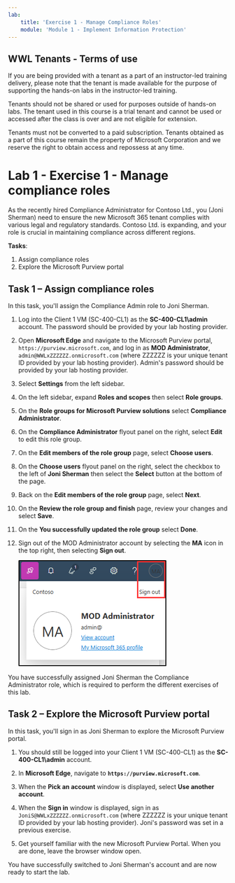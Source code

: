 ```yaml
---
lab:
    title: 'Exercise 1 - Manage Compliance Roles'
    module: 'Module 1 - Implement Information Protection'
---
```

## WWL Tenants - Terms of use

If you are being provided with a tenant as a part of an instructor-led training delivery, please note that the tenant is made available for the purpose of supporting the hands-on labs in the instructor-led training.

Tenants should not be shared or used for purposes outside of hands-on labs. The tenant used in this course is a trial tenant and cannot be used or accessed after the class is over and are not eligible for extension.

Tenants must not be converted to a paid subscription. Tenants obtained as a part of this course remain the property of Microsoft Corporation and we reserve the right to obtain access and repossess at any time.

# Lab 1 - Exercise 1 - Manage compliance roles

As the recently hired Compliance Administrator for Contoso Ltd., you (Joni Sherman) need to ensure the new Microsoft 365 tenant complies with various legal and regulatory standards. Contoso Ltd. is expanding, and your role is crucial in maintaining compliance across different regions.

**Tasks**:

1. Assign compliance roles
1. Explore the Microsoft Purview portal

## Task 1 – Assign compliance roles

In this task, you'll assign the Compliance Admin role to Joni Sherman.

1. Log into the Client 1 VM (SC-400-CL1) as the **SC-400-CL1\admin** account. The password should be provided by your lab hosting provider.

1. Open **Microsoft Edge** and navigate to the Microsoft Purview portal, `https://purview.microsoft.com`, and log in as **MOD Administrator**, `admin@WWLxZZZZZZ.onmicrosoft.com` (where ZZZZZZ is your unique tenant ID provided by your lab hosting provider). Admin's password should be provided by your lab hosting provider.

1. Select **Settings** from the left sidebar.

1. On the left sidebar, expand **Roles and scopes** then select **Role groups**.

1. On the **Role groups for Microsoft Purview solutions** select **Compliance Administrator**.

1. On the **Compliance Administrator** flyout panel on the right, select **Edit** to edit this role group.

1. On the **Edit members of the role group** page, select **Choose users**.

1. On the **Choose users** flyout panel on the right, select the checkbox to the left of **Joni Sherman** then select the **Select** button at the bottom of the page.

1. Back on the **Edit members of the role group** page, select **Next**.

1. On the **Review the role group and finish** page, review your changes and select **Save**.

1. On the **You successfully updated the role group** select **Done**.

1. Sign out of the MOD Administrator account by selecting the **MA** icon in the top right, then selecting **Sign out**.

   ![Screenshot showing the navigation path to sign out of the MOD Administrator account.](../Media/sign-out.png)

You have successfully assigned Joni Sherman the Compliance Administrator role, which is required to perform the different exercises of this lab.

## Task 2 – Explore the Microsoft Purview portal

In this task, you'll sign in as Joni Sherman to explore the Microsoft Purview portal.

1. You should still be logged into your Client 1 VM (SC-400-CL1) as the **SC-400-CL1\admin** account.

1. In **Microsoft Edge**, navigate to **`https://purview.microsoft.com`**.

1. When the **Pick an account** window is displayed, select **Use another account**.

1. When the **Sign in** window is displayed, sign in as `JoniS@WWLxZZZZZZ.onmicrosoft.com` (where ZZZZZZ is your unique tenant ID provided by your lab hosting provider). Joni's password was set in a previous exercise.

1. Get yourself familiar with the new Microsoft Purview Portal. When you are done, leave the browser window open.

You have successfully switched to Joni Sherman's account and are now ready to start the lab.
